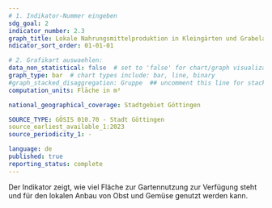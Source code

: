 ```yaml
---
# 1. Indikator-Nummer eingeben 
sdg_goal: 2
indicator_number: 2.3
graph_title: Lokale Nahrungsmittelproduktion in Kleingärten und Grabeland
ndicator_sort_order: 01-01-01

# 2. Grafikart auswaehlen: 
data_non_statistical: false  # set to 'false' for chart/graph visualization 
graph_type: bar  # chart types include: bar, line, binary 
#graph_stacked_disaggregation: Gruppe  ## uncomment this line for stacked bars. eplace 'Geschlecht' with the field of aggregation. 
computation_units: Fläche in m²

national_geographical_coverage: Stadtgebiet Göttingen

SOURCE_TYPE: GÖSIS 010.70 - Stadt Göttingen
source_earliest_available_1:2023
source_periodicity_1: - 

language: de   
published: true 
reporting_status: complete
---
```

Der Indikator zeigt, wie viel Fläche zur Gartennutzung zur Verfügung steht und für den lokalen Anbau von Obst und Gemüse genutzt werden kann.
